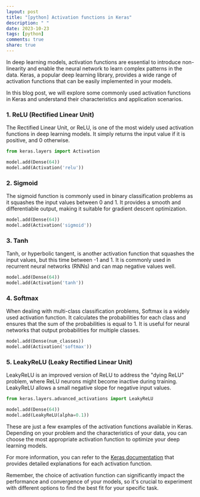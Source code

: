 ```yaml
---
layout: post
title: "[python] Activation functions in Keras"
description: " "
date: 2023-10-23
tags: [python]
comments: true
share: true
---
```


In deep learning models, activation functions are essential to introduce non-linearity and enable the neural network to learn complex patterns in the data. Keras, a popular deep learning library, provides a wide range of activation functions that can be easily implemented in your models.

In this blog post, we will explore some commonly used activation functions in Keras and understand their characteristics and application scenarios.

### 1. **ReLU (Rectified Linear Unit)**
The Rectified Linear Unit, or ReLU, is one of the most widely used activation functions in deep learning models. It simply returns the input value if it is positive, and 0 otherwise.

```python
from keras.layers import Activation

model.add(Dense(64))
model.add(Activation('relu'))
```

### 2. **Sigmoid**
The sigmoid function is commonly used in binary classification problems as it squashes the input values between 0 and 1. It provides a smooth and differentiable output, making it suitable for gradient descent optimization.

```python
model.add(Dense(64))
model.add(Activation('sigmoid'))
```

### 3. **Tanh**
Tanh, or hyperbolic tangent, is another activation function that squashes the input values, but this time between -1 and 1. It is commonly used in recurrent neural networks (RNNs) and can map negative values well.

```python
model.add(Dense(64))
model.add(Activation('tanh'))
```

### 4. **Softmax**
When dealing with multi-class classification problems, Softmax is a widely used activation function. It calculates the probabilities for each class and ensures that the sum of the probabilities is equal to 1. It is useful for neural networks that output probabilities for multiple classes.

```python
model.add(Dense(num_classes))
model.add(Activation('softmax'))
```

### 5. **LeakyReLU (Leaky Rectified Linear Unit)**
LeakyReLU is an improved version of ReLU to address the "dying ReLU" problem, where ReLU neurons might become inactive during training. LeakyReLU allows a small negative slope for negative input values.

```python
from keras.layers.advanced_activations import LeakyReLU

model.add(Dense(64))
model.add(LeakyReLU(alpha=0.1))
```

These are just a few examples of the activation functions available in Keras. Depending on your problem and the characteristics of your data, you can choose the most appropriate activation function to optimize your deep learning models.

For more information, you can refer to the [Keras documentation](https://keras.io/activations/) that provides detailed explanations for each activation function.

Remember, the choice of activation function can significantly impact the performance and convergence of your models, so it's crucial to experiment with different options to find the best fit for your specific task.